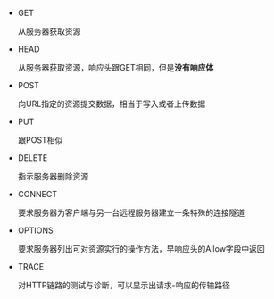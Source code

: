 * GET

  从服务器获取资源

* HEAD

  从服务器获取资源，响应头跟GET相同，但是**没有响应体**

* POST

  向URL指定的资源提交数据，相当于写入或者上传数据

* PUT

  跟POST相似

* DELETE

  指示服务器删除资源

* CONNECT

  要求服务器为客户端与另一台远程服务器建立一条特殊的连接隧道

* OPTIONS

  要求服务器列出可对资源实行的操作方法，早响应头的Allow字段中返回

* TRACE

  对HTTP链路的测试与诊断，可以显示出请求-响应的传输路径